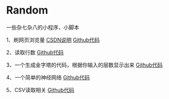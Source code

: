 # Random

一些杂七杂八的小程序，小脚本

1、刷网页浏览量
[CSDN说明](https://blog.csdn.net/yzy_1996/article/details/81951189)
[Github代码](https://github.com/yzy1996/Python-Random/blob/master/%E5%88%B7%E8%AE%BF%E9%97%AE%E9%87%8F.py)

2、读取行数
[Github代码](https://github.com/yzy1996/Python-Random/blob/master/readline.py)

3、一个生成金字塔的代码，根据你输入的层数显示出来
[Github代码](https://github.com/yzy1996/Python-Random/blob/master/pyramid.py)

4、一个简单的神经网络
[Github代码](https://github.com/yzy1996/Python-Random/blob/master/neural_net.py)

5、CSV读取相关
[Github代码](https://github.com/yzy1996/Python-Random/blob/master/csv_write.py)